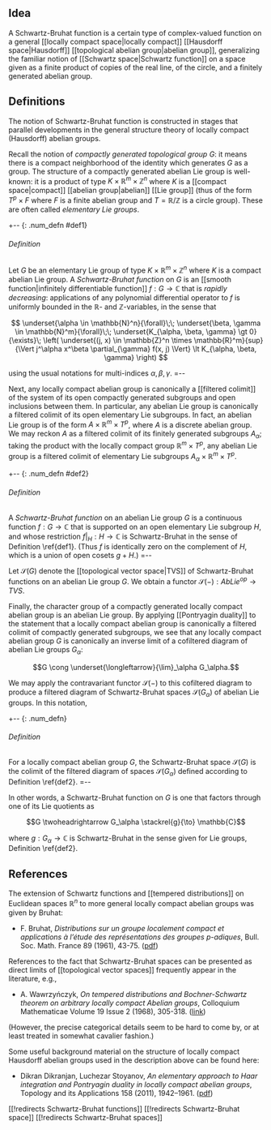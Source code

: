 ## Idea 

A Schwartz-Bruhat function is a certain type of complex-valued function on a general [[locally compact space|locally compact]] [[Hausdorff space|Hausdorff]] [[topological abelian group|abelian group]], generalizing the familiar notion of [[Schwartz space|Schwartz function]] on a space given as a finite product of copies of the real line, of the circle, and a finitely generated abelian group. 

## Definitions 

The notion of Schwartz-Bruhat function is constructed in stages that parallel developments in the general structure theory of locally compact (Hausdorff) abelian groups. 

Recall the notion of *compactly generated topological group* $G$: it means there is a compact neighborhood of the identity which generates $G$ as a group. The structure of a compactly generated abelian Lie group is well-known: it is a product of type $K \times \mathbb{R}^m \times \mathbb{Z}^n$ where $K$ is a [[compact space|compact]] [[abelian group|abelian]] [[Lie group]] (thus of the form $T^p \times F$ where $F$ is a finite abelian group and $T = \mathbb{R}/\mathbb{Z}$ is a circle group). These are often called *elementary Lie groups*. 

+-- {: .num_defn #def1} 
###### Definition 
Let $G$ be an elementary Lie group of type $K \times \mathbb{R}^m \times \mathbb{Z}^n$ where $K$ is a compact abelian Lie group. A *Schwartz-Bruhat function* on $G$ is an [[smooth function|infinitely differentiable function]] $f: G \to \mathbb{C}$ that is *rapidly decreasing*: applications of any polynomial differential operator to $f$ is uniformly bounded in the $\mathbb{R}$- and $\mathbb{Z}$-variables, in the sense that 

$$
  \underset{\alpha \in \mathbb{N}^n}{\forall}\;\;
  \underset{\beta, \gamma \in \mathbb{N}^m}{\forall}\;\; \underset{K_{\alpha, \beta, \gamma} \gt 0}{\exists}\;
  \left(
  \underset{(j, x) \in \mathbb{Z}^n \times \mathbb{R}^m}{sup} {\Vert j^\alpha x^\beta \partial_{\gamma} f(x, j)  \Vert} \lt K_{\alpha, \beta, \gamma}
  \right)
$$

using the usual notations for multi-indices $\alpha, \beta, \gamma$. 
=-- 

Next, any locally compact abelian group is canonically a [[filtered colimit]] of the system of its open compactly generated subgroups and open inclusions between them. In particular, any abelian Lie group is canonically a filtered colimit of its open elementary Lie subgroups. In fact, an abelian Lie group is of the form $A \times \mathbb{R}^m \times T^p$, where $A$ is a discrete abelian group. We may reckon $A$ as a filtered colimit of its finitely generated subgroups $A_\alpha$; taking the product with the locally compact group $\mathbb{R}^m \times T^p$, any abelian Lie group is a filtered colimit of elementary Lie subgroups $A_\alpha \times \mathbb{R}^m \times T^p$. 

+-- {: .num_defn #def2} 
###### Definition 
A *Schwartz-Bruhat function* on an abelian Lie group $G$ is a continuous function $f: G \to \mathbb{C}$ that is supported on an open elementary Lie subgroup $H$, and whose restriction $f|_H: H \to \mathbb{C}$ is Schwartz-Bruhat in the sense of Definition \ref{def1}. (Thus $f$ is identically zero on the complement of $H$, which is a union of open cosets $g + H$.) 
=-- 

Let $\mathcal{S}(G)$ denote the [[topological vector space|TVS]] of Schwartz-Bruhat functions on an abelian Lie group $G$. We obtain a functor $\mathcal{S}(-): AbLie^{op} \to TVS$. 

Finally, the character group of a compactly generated locally compact abelian group is an abelian Lie group. By applying [[Pontryagin duality]] to the statement that a locally compact abelian group is canonically a filtered colimit of compactly generated subgroups, we see that any locally compact abelian group $G$ is canonically an inverse limit of a cofiltered diagram of abelian Lie groups $G_\alpha$: 

$$G \cong \underset{\longleftarrow}{\lim}_\alpha G_\alpha.$$

We may apply the contravariant functor $\mathcal{S}(-)$ to this cofiltered diagram to produce a filtered diagram of Schwartz-Bruhat spaces $\mathcal{S}(G_\alpha)$ of abelian Lie groups. In this notation, 

+-- {: .num_defn} 
###### Definition 
For a locally compact abelian group $G$, the Schwartz-Bruhat space $\mathcal{S}(G)$ is the colimit of the filtered diagram of spaces $\mathcal{S}(G_\alpha)$ defined according to Definition \ref{def2}. 
=-- 

In other words, a Schwartz-Bruhat function on $G$ is one that factors through one of its Lie quotients as 

$$G \twoheadrightarrow G_\alpha \stackrel{g}{\to} \mathbb{C}$$ 

where $g: G_\alpha \to \mathbb{C}$ is Schwartz-Bruhat in the sense given for Lie groups, Definition \ref{def2}. 

## References 

The extension of Schwartz functions and [[tempered distributions]] on Euclidean spaces $\mathbb{R}^n$ to more general locally compact abelian groups was given by Bruhat: 

* F. Bruhat, *Distributions sur un groupe localement compact et applications 
&agrave; l’&eacute;tude des repr&eacute;sentations des groupes p-adiques*, Bull. Soc. Math. France 89 (1961), 43-75. ([pdf](http://www.numdam.org/article/BSMF_1961__89__43_0.pdf))

References to the fact that Schwartz-Bruhat spaces can be presented as direct limits of [[topological vector spaces]] frequently appear in the literature, e.g., 

* A. Wawrzyńczyk, *On tempered distributions and Bochner-Schwartz theorem on arbitrary locally compact Abelian groups*, Colloquium Mathematicae Volume 19 Issue 2 (1968), 305-318. ([link](https://eudml.org/doc/263023)) 

(However, the precise categorical details seem to be hard to come by, or at least treated in somewhat cavalier fashion.)  

Some useful background material on the structure of locally compact Hausdorff abelian groups used in the description above can be found here: 

* Dikran Dikranjan, Luchezar Stoyanov, *An elementary approach to Haar integration and Pontryagin duality in locally compact abelian groups*, Topology and its Applications 158 (2011), 1942–1961. ([pdf](https://ac.els-cdn.com/S0166864111002604/1-s2.0-S0166864111002604-main.pdf?_tid=b5b2e8fe-134e-11e8-b733-00000aab0f26&acdnat=1518809121_303788c33fd1d38a829198fb1dd2741a)) 



[[!redirects Schwartz-Bruhat functions]] 
[[!redirects Schwartz-Bruhat space]] 
[[!redirects Schwartz-Bruhat spaces]] 
